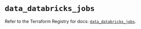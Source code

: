 # `data_databricks_jobs`

Refer to the Terraform Registry for docs: [`data_databricks_jobs`](https://registry.terraform.io/providers/databricks/databricks/1.73.0/docs/data-sources/jobs).
